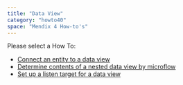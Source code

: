 ```yaml
---
title: "Data View"
category: "howto40"
space: "Mendix 4 How-to's"
---
```

Please select a How To:

*   [Connect an entity to a data view](Connect+an+entity+to+a+data+view)
*   [Determine contents of a nested data view by microflow](Determine+contents+of+a+nested+data+view+by+microflow)
*   [Set up a listen target for a data view](Set+up+a+listen+target+for+a+data+view)